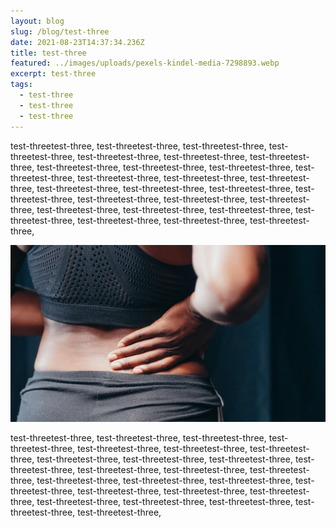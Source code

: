 ```yaml
---
layout: blog
slug: /blog/test-three
date: 2021-08-23T14:37:34.236Z
title: test-three
featured: ../images/uploads/pexels-kindel-media-7298893.webp
excerpt: test-three
tags:
  - test-three
  - test-three
  - test-three
---
```

test-threetest-three, test-threetest-three, test-threetest-three, test-threetest-three, test-threetest-three, test-threetest-three, test-threetest-three, test-threetest-three, test-threetest-three, test-threetest-three, test-threetest-three, test-threetest-three, test-threetest-three, test-threetest-three, test-threetest-three, test-threetest-three, test-threetest-three, test-threetest-three, test-threetest-three, test-threetest-three, test-threetest-three, test-threetest-three, test-threetest-three, test-threetest-three, test-threetest-three, test-threetest-three, test-threetest-three, test-threetest-three, 

![Alt image](../images/uploads/pexels-kindel-media-7298893.webp "Title image")

test-threetest-three, test-threetest-three, test-threetest-three, test-threetest-three, test-threetest-three, test-threetest-three, test-threetest-three, test-threetest-three, test-threetest-three, test-threetest-three, test-threetest-three, test-threetest-three, test-threetest-three, test-threetest-three, test-threetest-three, test-threetest-three, test-threetest-three, test-threetest-three, test-threetest-three, test-threetest-three, test-threetest-three, test-threetest-three, test-threetest-three, test-threetest-three, test-threetest-three, test-threetest-three,